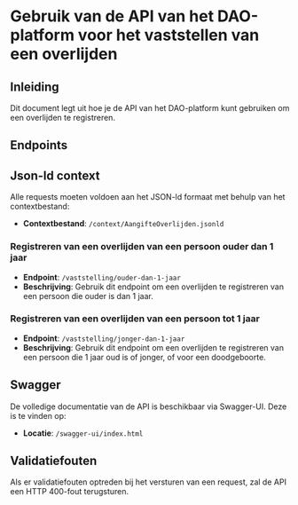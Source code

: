 # Gebruik van de API van het DAO-platform voor het vaststellen van een overlijden

## Inleiding

Dit document legt uit hoe je de API van het DAO-platform kunt gebruiken om een overlijden te registreren. 

## Endpoints

## Json-ld context

Alle requests moeten voldoen aan het JSON-ld formaat met behulp van het contextbestand:
- **Contextbestand**: `/context/AangifteOverlijden.jsonld`

### Registreren van een overlijden van een persoon ouder dan 1 jaar
- **Endpoint**: `/vaststelling/ouder-dan-1-jaar`
- **Beschrijving**: Gebruik dit endpoint om een overlijden te registreren van een persoon die ouder is dan 1 jaar.

### Registreren van een overlijden van een persoon tot 1 jaar
- **Endpoint**: `/vaststelling/jonger-dan-1-jaar`
- **Beschrijving**: Gebruik dit endpoint om een overlijden te registreren van een persoon die 1 jaar oud is of jonger, of voor een doodgeboorte.

## Swagger

De volledige documentatie van de API is beschikbaar via Swagger-UI. Deze is te vinden op:
- **Locatie**: `/swagger-ui/index.html`

## Validatiefouten

Als er validatiefouten optreden bij het versturen van een request, zal de API een HTTP 400-fout terugsturen. 
